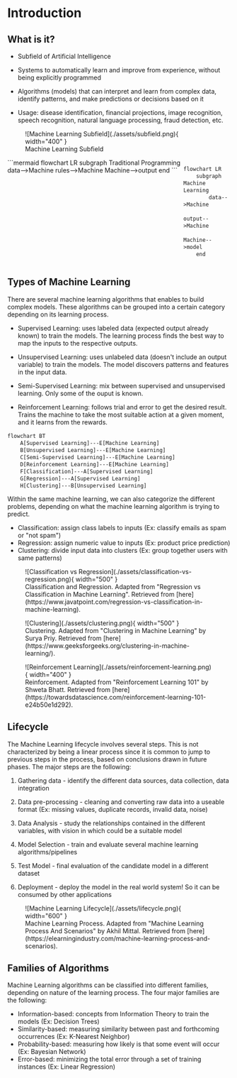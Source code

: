 # Introduction

## What is it?

-   Subfield of Artificial Intelligence

-   Systems to automatically learn and improve from experience, without being
    explicitly programmed

-   Algorithms (models) that can interpret and learn from complex data,
    identify patterns, and make predictions or decisions based on it

-   Usage: disease identification, financial projections, image recognition,
    speech recognition, natural language processing, fraud detection, etc.

<figure markdown>
  ![Machine Learning Subfield](./assets/subfield.png){ width="400" }
  <figcaption>Machine Learning Subfield</figcaption>
</figure>

<div style="display: flex; justify-content: center;">
```mermaid
flowchart LR
    subgraph Traditional Programming
        data-->Machine
        rules-->Machine
        Machine-->output
    end
```

```mermaid
flowchart LR
    subgraph Machine Learning
        data-->Machine
        output-->Machine
        Machine-->model
    end
```

</div>

## Types of Machine Learning

There are several machine learning algorithms that enables to build complex models.
These algorithms can be grouped into a certain category depending on its learning process.

-   Supervised Learning: uses labeled data (expected output already known) to train the models.
    The learning process finds the best way to map the inputs to the respective outputs.

-   Unsupervised Learning: uses unlabeled data (doesn't include an output variable) to train the models.
    The model discovers patterns and features in the input data.

-   Semi-Supervised Learning: mix between supervised and unsupervised learning.
    Only some of the ouput is known.

-   Reinforcement Learning: follows trial and error to get the desired result.
    Trains the machine to take the most suitable action at a given moment, and it learns from
    the rewards.

```mermaid
flowchart BT
    A[Supervised Learning]---E[Machine Learning]
    B[Unsupervised Learning]---E[Machine Learning]
    C[Semi-Supervised Learning]---E[Machine Learning]
    D[Reinforcement Learning]---E[Machine Learning]
    F[Classification]---A[Supervised Learning]
    G[Regression]---A[Supervised Learning]
    H[Clustering]---B[Unsupervised Learning]
```

Within the same machine learning, we can also categorize the different problems,
depending on what the machine learning algorithm is trying to predict.

-   Classification: assign class labels to inputs (Ex: classify emails as spam or "not spam")
-   Regression: assign numeric value to inputs (Ex: product price prediction)
-   Clustering: divide input data into clusters (Ex: group together users with same patterns)

<figure markdown>
  ![Classification vs Regression](./assets/classification-vs-regression.png){ width="500" }
    <figcaption>
        Classification and Regression. Adapted from "Regression vs Classification in Machine Learning". 
        Retrieved from [here](https://www.javatpoint.com/regression-vs-classification-in-machine-learning).
    </figcaption>
</figure>

<figure markdown>
  ![Clustering](./assets/clustering.png){ width="500" }
    <figcaption>
        Clustering. Adapted from "Clustering in Machine Learning" by Surya Priy. 
        Retrieved from [here](https://www.geeksforgeeks.org/clustering-in-machine-learning/).
    </figcaption>
</figure>

<figure markdown>
  ![Reinforcement Learning](./assets/reinforcement-learning.png){ width="400" }
    <figcaption>
        Reinforcement. Adapted from "Reinforcement Learning 101" by Shweta Bhatt. 
        Retrieved from [here](https://towardsdatascience.com/reinforcement-learning-101-e24b50e1d292).
    </figcaption>
</figure>

## Lifecycle

The Machine Learning lifecycle involves several steps. This is not characterized by
being a linear process since it is common to jump to previous steps in the process,
based on conclusions drawn in future phases. The major steps are the following:

1. Gathering data - identify the different data sources, data collection, data integration

2. Data pre-processing - cleaning and converting raw data into a useable format
   (Ex: missing values, duplicate records, invalid data, noise)

3. Data Analysis - study the relationships contained in the different variables,
   with vision in which could be a suitable model

4. Model Selection - train and evaluate several machine learning algorithms/pipelines

5. Test Model - final evaluation of the candidate model in a different dataset

6. Deployment - deploy the model in the real world system! So it can be consumed by other applications

<figure markdown>
  ![Machine Learning Lifecycle](./assets/lifecycle.png){ width="600" }
    <figcaption>
        Machine Learning Process. Adapted from "Machine Learning Process And Scenarios" by Akhil Mittal.
        Retrieved from [here](https://elearningindustry.com/machine-learning-process-and-scenarios).
    </figcaption>
</figure>

## Families of Algorithms

Machine Learning algorithms can be classified into different families,
depending on nature of the learning process. The four major families are the following:

-   Information-based: concepts from Information Theory to train the models (Ex: Decision Trees)
-   Similarity-based: measuring similarity between past and forthcoming occurrences (Ex: K-Nearest Neighbor)
-   Probability-based: measuring how likely is that some event will occur (Ex: Bayesian Network)
-   Error-based: minimizing the total error through a set of training instances (Ex: Linear Regression)
